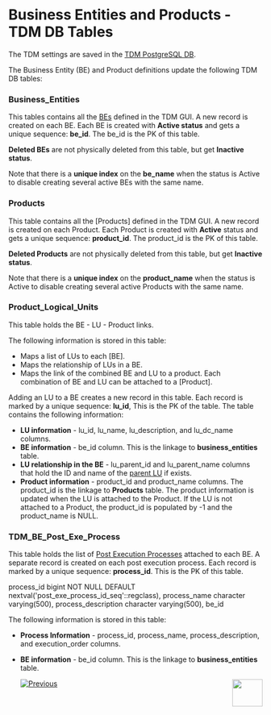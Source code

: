 # Business Entities and Products - TDM DB Tables

The TDM settings are saved in the [TDM PostgreSQL DB](/articles/TDM/tdm_architecture/02_tdm_database.md). 

The Business Entity (BE)  and Product definitions update the following TDM DB tables:

### Business_Entities

This tables contains all the [BEs](/articles/TDM/tdm_gui/04_tdm_gui_business_entity_window.md) defined in the TDM GUI. A new record is created on each BE. Each BE is created with **Active status** and gets a unique sequence: **be_id**.  The be_id is the PK of this table.

**Deleted BEs** are not physically deleted from this table, but get **Inactive status**.

Note that there is a **unique index** on the **be_name** when the status is Active to disable creating several active BEs with the same  name.

### Products

This table contains all the [Products] defined in the TDM GUI. A new record is created on each Product. Each Product is created with **Active** status and gets a unique sequence: **product_id**. The product_id is the PK of this table. 

**Deleted Products** are not physically deleted from this table, but get **Inactive status**.

Note that there is a **unique index** on the **product_name** when the status is Active to disable creating several active Products with the same name.

### Product_Logical_Units

This table holds the BE - LU - Product links. 

The following information is stored in this table:

- Maps a list of LUs to each [BE].
- Maps the relationship of LUs in a BE.
- Maps the link of the combined BE and LU to a product. Each combination of BE and LU can be attached to a [Product].

Adding an LU to a BE creates a new record in this table. Each record is marked by a unique sequence: **lu_id**, This is the PK of the table. The table contains the following information:

- **LU information** - lu_id, lu_name, lu_description, and lu_dc_name columns. 
- **BE information** - be_id column.  This is the linkage to **business_entities** table.
- **LU relationship in the BE** - lu_parent_id and lu_parent_name columns  that hold the ID and name of the [parent LU](/articles/TDM/tdm_overview/03_business_entity_overview.md#building-an-lu-hierarchy-in-a-be) if exists. 
- **Product information** - product_id and product_name columns. The product_id is the linkage to **Products** table.  The product information is updated when the LU is attached to the Product. If the LU is not attached to a Product, the product_id is populated by -1 and the product_name is NULL.

### TDM_BE_Post_Exe_Process

This table holds the list of [Post Execution Processes](/articles/TDM/tdm_gui/04_tdm_gui_business_entity_window.md#post-execution-processes-tab) attached to each BE. A separate record is created on each post execution process. Each record is marked by a unique sequence: **process_id**. This is the PK of this table.

process_id bigint NOT NULL DEFAULT nextval('post_exe_process_id_seq'::regclass),
  process_name character varying(500),
  process_description character varying(500),
  be_id

The following information is stored in this table:

- **Process Information** - process_id, process_name, process_description, and execution_order columns.
- **BE information** -  be_id column.  This is the linkage to **business_entities** table.



  [![Previous](/articles/images/Previous.png)](05_tdm_gui_product_window.md)[<img align="right" width="60" height="54" src="/articles/images/Next.png">](07_tdm_gui_environment_window.md)



